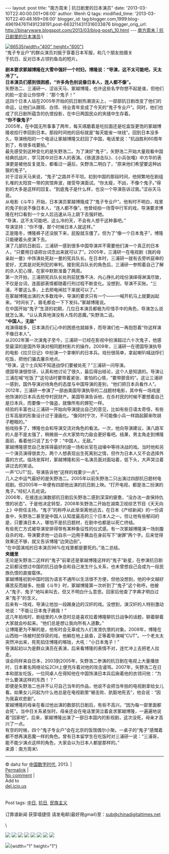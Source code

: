 --- layout: post title: "南方周末 | 抗日剧里的日本演员" date:
'2013-03-10T22:40:00.001+08:00' author: Wenh Q tags: modified\_time:
'2013-03-10T22:40:48.169+08:00' blogger\_id:
tag:blogger.com,1999:blog-4961947611491238191.post-6632114311316033876
blogger\_orig\_url:
http://binaryware.blogspot.com/2013/03/blog-post\_10.html --- [南方周末
|
抗日剧里的日本演员](http://feedproxy.google.com/~r/chinagfwblog/~3/pQ_awFBbHMc/):\
<div style="width: 410px;">

[![66535](https://kexueshangwang.info/chinese/files/2013/03/66535.jpeg){width="400"
height="600"}](https://kexueshangwang.info/chinese/files/2013/03/66535.jpeg)\
“鬼子专业户”的群众演员刘振于穿着日本军服，和几个朋友拍摄关于抗日、反对日本占领钓鱼岛的短片。

</div>

**剧本要求冢越博隆在大雪中强奸一个村妇，博隆说：“导演，这不太可能吧，天太冷了”。**\
**日本演员们感到很困惑，“许多角色别说像日本人，连人都不像”。**\
矢野浩二、三浦研一、涩谷天马、冢越博隆，也许这些名字你想不起是谁，但他们的脸一定会让你惊呼：“那个鬼子！”\
这四个日本人站在2005年开始的抗日剧热潮浪尖上，一部部抗日剧改变了他们的命运，让他们从跟班、白领、待业青年变成了今天的“鬼子专业户”。同时，他们也成了抗日剧所蕴含的仇恨投影，在中日两国民众的夹缝中生存着。\
**“你不像鬼子”**\
2005年，在中国无所事事了两年，每天琢磨着是吃拉面还是吃盒饭更饱的冢越博隆收拾行李回到日本。那段时间他的目标就是“每天能省一块钱”。回到日本没多久，导演杨阳的一个电话让冢越博隆又赶回了中国，电话里说：“抗战胜利60周年到了，有很多戏要拍。”\
最先感受到这种变化的是矢野浩二。为了演好“鬼子”，矢野浩二开始大量观看中国经典抗战片，学习其中对日本人的表演。《铁道游击队》、《小兵张嘎》中方华的表演更是被他反复提及，都看过一遍后，矢野浩二明白了，“原来他们希望要这种凶狠的鬼子”。\
对于涩谷天马来说，“鬼子”之路并不平坦。初到中国的那段时间，他频繁地在剧组扎堆的太阳宫一带的宾馆奔波，接受导演面试。“你太瘦，不凶，不像个鬼子。”得到的大多是这样的回复。“到底鬼子是什么样，也没一个导演告诉过我。”涩谷天马说。\
从电影《斗牛》开始，日本演员冢越博隆成了“鬼子专业户”。他有时不明白，戏里的鬼子别说不像日本人，“连人都不像”。他曾经拍一场雪中行军的戏，导演要求博隆在村口看到一个女人后迅速从马上跳下去强奸她。\
“导演，这不太可能吧，这么冷的天，不会有人想干这种事吧。”\
导演坚持：“你不懂，那个时候日本人就这样。”\
正是隆冬，博隆裤子还没脱下来，屁股就冻僵了。但为了“像一个日本鬼子”，博隆只能硬着头皮演下去。\
演了几部抗日剧后，三浦研一感到很多中国导演并不需要他们演一个真正的日本人，“只要用日语把台词念出来就可以了”。2005年，三浦研一在电视剧《我的母亲赵一曼》中饰演处死赵一曼的宪兵队长。在日本时，三浦研一就有去旁听庭审的爱好，尤其是对死刑犯的审判。接到宪兵队长的角色后，三浦研一参照着自己了解的杀人犯心理，在家中默默准备了两周。\
第一次开拍，三浦把宪兵队长处刑前犹豫不决、内心挣扎的戏份演绎得淋漓尽致，不仅是台词，连面部表情都随着行刑过程不断变化。没想到，导演不买账。“三浦，不要这么多，上去把电闸拉下来就可以了。”\
在冢越博隆出演的大多数戏中，导演的要求只有一个——一喊开机马上就要凶起来。“时间长了，眉毛都会一下下发抖。”冢越博隆说。\
在中国开始“鬼子”生涯的初期，几位日本演员都极为珍惜手中的角色，导演怎么说就怎么演。“认认真真地演没有人性的恶魔。”矢野浩二说。\
**“中国人，无敌”**\
戏演得越多，日本演员们心中的困惑也就越多，而导演们也一再抱怨着“你这样演不像日本人”。\
从2002年第一次演鬼子至今，三浦研一已经在影视中扮演超过六十次鬼子，他感受最深的是国外导演对相同题材影片的操作。2009年，三浦研一在德国导演执导的电影《拉贝日记》中扮演一个拿喇叭的日本兵。戏份很简单，拿起喇叭喊战俘们吃饭，把他们骗去屠杀地点。\
“导演，这个士兵知不知道战俘们要被处死？”三浦研一问导演。\
德国导演很惊讶，认真和他讨论了很久，最后得出结论，这个人是知道的。导演让三浦在喊“吃饭了”这句话时要带着紧张、害怕的心情，“要带颤音的”。这让三浦研一感到，国外导演对待角色的态度与中国导演的差别，“他们把日本兵看作人”。\
2012年，三浦研一参演了一部由美国导演执导的二战题材电影，其中有一场戏是他饰演的日本兵去抢夺村民财产。美国导演告诉他，在杀村民的时候不要想着自己是日本兵，而要像一个强盗，就像所有的罪犯一样。\
经验的丰富也让三浦研一开始向导演提出自己的意见，比如有些日语太奇怪，有些日军高层的形象设计过于漫画化。“像冈村宁次，不可能像小兵一样跳起脚来吹胡子瞪眼的。”\
拍戏拍多了，博隆也会和导演交流对角色的看法。一次，他向导演建议，演八路军的人是不是太强了，稍微弱一点大家势均力敌会更好看吧。结果，男主角走到博隆面前，看着他只说了五个字：“中国人，无敌。”\
冢越博隆感觉自己发挥得最好的是一场和长官在战壕中等待决战的戏。当时他和另一个演员演得很卖力，两个人想表现出生死离别之情，但作为日本人又不会选择外露的方式。临场发挥时，冢越博隆和另一名演员面对面站着，低下头，大声哭泣着讲过去的笑话。\
一声“CUT”后，导演告诉他“这样的戏要少一点”。\
几人之中运气最好的是矢野浩二。2005年以前矢野浩二只出演过四部抗日题材电视剧。但2005年一年便有四部他出演的抗日剧上映。“打开电视，都是浩二扮演的鬼子。”经纪人孔屹说。\
2006年，在接连出演数部抗日剧后矢野浩二感到深深的疲惫，“没办法一直保持仇恨的状态”。于是他决定转型，2008年矢野浩二开始在湖南卫视综艺节目《天天向上》中担任主持。“鬼子”的称呼从此渐渐离他远去，在日本《产经新闻》的一份调查中，矢野浩二甚至是中国人认知度最高的三个日本人之一。但让他有些郁闷的是，只要演日本人，哪怕不是抗日题材，在剧中也都是以死亡终结。\
有些死亡方式被导演安排得带有某种象征性的仪式感。有一次冢越博隆演一场剖腹自杀的戏，导演要求他一边自杀一边用手蘸血在身前写下“谢罪”两个字。后来觉得效果还不够，就又告诉博隆“边哭边剖”。\
“在中国演戏的日本演员98%在戏里都是要死的。”浩二总结。\
**夹缝里**\
无论是矢野浩二这样的“鬼子”前辈还是冢越博隆这样的“鬼子”新星，在参演抗日剧之前都没想过中国的抗日战争会和自己发生什么关系，也未曾想自己会成为一段民族仇恨的直接载体。\
冢越博隆初到中国时因为语言不通所以生活很不方便，但他没想到，他的中文越好痛苦反而越多。拍摄《斗牛》时，冢越博隆第一次听到了“鬼子”这个称呼。他被人“鬼子、鬼子”地叫来叫去，但又不明白什么意思。回家后他查了字典才明白过来“鬼子”的含义。\
后来有一场戏，导演让他加一段踢身边的汉奸的戏。没想到，演汉奸的人特别激动地说：“不能让日本鬼子踢我！”\
这几年拍戏时，剧组里的人休息时总是喜欢拉着博隆聊抗日战争的话题，聊着聊着大家就会吵起来。“他们总是想让我向所有人道歉。”\
让博隆更为不解的是，他有时会无辜成为人们发泄仇恨的对象。2009年，博隆在山西拍一场被村民俘获的戏，他躺在地上装昏，正等着导演喊“CUT”。一个老太太突然冲出来，死死掐住博隆的喉咙，大吼：“小日本鬼子！”\
导演起初以为是群众演员在表演，后来看博隆的表情不对，连忙冲上去把老人拉走。\
误会同样来自日本，2003到2005年，矢野浩二参演的抗日剧在电视上大量播放时，日本著名网络论坛2CH上便充斥着对他的攻击谩骂。2007年，矢野浩二在日本和朋友吃饭，一位同桌人在得知他在中国饰演日本兵后揪着他的衣领问他：“为什么要演这样的东西！？”\
即便是矢野浩二也并不认可自己当年的作品，他说不会把当年拍的电视剧拿给女儿看。如果女儿问起为什么他总是在电视剧里“被击败、肮脏地死去”，他会说：“因为我喜欢悲剧”。\
冢越博隆的母亲在看过他出演的数部抗日剧后，有些不高兴，“因为每一部里面都会死”。当中日关系紧张时，母亲还会在电话里哭泣着哀求冢越博隆，一遍遍地说着“回家吧”。后来，冢越博隆出演了一部日本国内的影视剧，这次没死，母亲才高兴了一点。\
有空的时候，四个“鬼子专业户”会在北京的饭馆偶尔小聚。一桌子的“鬼子”感慨着都不想再演恶魔一样的角色。曾有日本留学生在吃饭时对三浦研一说：“三浦哥，能不能少演点这样的角色，大家会以为日本人都是那样的。”\
来源：南方周末\

------------------------------------------------------------------------

© dahz for [中国数字时代](https://kexueshangwang.info/chinese), 2013. |\
[Permalink](https://kexueshangwang.info/chinese/2013/03/%e5%8d%97%e6%96%b9%e5%91%a8%e6%9c%ab-%e6%8a%97%e6%97%a5%e5%89%a7%e9%87%8c%e7%9a%84%e6%97%a5%e6%9c%ac%e6%bc%94%e5%91%98/)
|\
[No
comment](https://kexueshangwang.info/chinese/2013/03/%e5%8d%97%e6%96%b9%e5%91%a8%e6%9c%ab-%e6%8a%97%e6%97%a5%e5%89%a7%e9%87%8c%e7%9a%84%e6%97%a5%e6%9c%ac%e6%bc%94%e5%91%98/#comments)
|\
Add to\
[del.icio.us](http://del.icio.us/post?url=https://kexueshangwang.info/chinese/2013/03/%e5%8d%97%e6%96%b9%e5%91%a8%e6%9c%ab-%e6%8a%97%e6%97%a5%e5%89%a7%e9%87%8c%e7%9a%84%e6%97%a5%e6%9c%ac%e6%bc%94%e5%91%98/&title=%E5%8D%97%E6%96%B9%E5%91%A8%E6%9C%AB%20%7C%20%E6%8A%97%E6%97%A5%E5%89%A7%E9%87%8C%E7%9A%84%E6%97%A5%E6%9C%AC%E6%BC%94%E5%91%98)\
\
\
Post tags:
[中日](https://kexueshangwang.info/chinese/tag/%e4%b8%ad%e6%97%a5/?category=18271),
[抗日](https://kexueshangwang.info/chinese/tag/%e6%8a%97%e6%97%a5/?category=18271),
[民族主义](https://kexueshangwang.info/chinese/tag/%e6%b0%91%e6%97%8f%e4%b8%bb%e4%b9%89/?category=18271)\
\
订靠谱新闻 获穿墙捷径
请发电邮(最好用gmail)至：sub@chinadigitaltimes.net\
\
\
<div>

[![](http://feeds.feedburner.com/~ff/chinagfwblog?d=yIl2AUoC8zA)](http://feeds.feedburner.com/~ff/chinagfwblog?a=pQ_awFBbHMc:PyIvEYaEdok:yIl2AUoC8zA)
[![](http://feeds.feedburner.com/~ff/chinagfwblog?i=pQ_awFBbHMc:PyIvEYaEdok:-BTjWOF_DHI)](http://feeds.feedburner.com/~ff/chinagfwblog?a=pQ_awFBbHMc:PyIvEYaEdok:-BTjWOF_DHI)
[![](http://feeds.feedburner.com/~ff/chinagfwblog?i=pQ_awFBbHMc:PyIvEYaEdok:F7zBnMyn0Lo)](http://feeds.feedburner.com/~ff/chinagfwblog?a=pQ_awFBbHMc:PyIvEYaEdok:F7zBnMyn0Lo)
[![](http://feeds.feedburner.com/~ff/chinagfwblog?i=pQ_awFBbHMc:PyIvEYaEdok:V_sGLiPBpWU)](http://feeds.feedburner.com/~ff/chinagfwblog?a=pQ_awFBbHMc:PyIvEYaEdok:V_sGLiPBpWU)
[![](http://feeds.feedburner.com/~ff/chinagfwblog?d=qj6IDK7rITs)](http://feeds.feedburner.com/~ff/chinagfwblog?a=pQ_awFBbHMc:PyIvEYaEdok:qj6IDK7rITs)
[![](http://feeds.feedburner.com/~ff/chinagfwblog?d=l6gmwiTKsz0)](http://feeds.feedburner.com/~ff/chinagfwblog?a=pQ_awFBbHMc:PyIvEYaEdok:l6gmwiTKsz0)
[![](http://feeds.feedburner.com/~ff/chinagfwblog?i=pQ_awFBbHMc:PyIvEYaEdok:gIN9vFwOqvQ)](http://feeds.feedburner.com/~ff/chinagfwblog?a=pQ_awFBbHMc:PyIvEYaEdok:gIN9vFwOqvQ)
[![](http://feeds.feedburner.com/~ff/chinagfwblog?d=TzevzKxY174)](http://feeds.feedburner.com/~ff/chinagfwblog?a=pQ_awFBbHMc:PyIvEYaEdok:TzevzKxY174)

</div>

![](http://feeds.feedburner.com/~r/chinagfwblog/~4/pQ_awFBbHMc){width="1"
height="1"}
